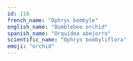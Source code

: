 ```yaml
---
id: 116
french_name: "Ophrys bombyle"
english_name: "Bumblebee orchid"
spanish_name: "Orquídea abejorro"
scientific_name: "Ophrys bombyliflora"
emoji: "orchid"
---
```

